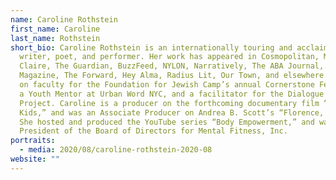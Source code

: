 ```yaml
---
name: Caroline Rothstein
first_name: Caroline
last_name: Rothstein
short_bio: Caroline Rothstein is an internationally touring and acclaimed
  writer, poet, and performer. Her work has appeared in Cosmopolitan, Marie
  Claire, The Guardian, BuzzFeed, NYLON, Narratively, The ABA Journal, Williams
  Magazine, The Forward, Hey Alma, Radius Lit, Our Town, and elsewhere. She is
  on faculty for the Foundation for Jewish Camp’s annual Cornerstone Fellowship,
  a Youth Mentor at Urban Word NYC, and a facilitator for the Dialogue Arts
  Project. Caroline is a producer on the forthcoming documentary film “The
  Kids,” and was an Associate Producer on Andrea B. Scott’s “Florence, Arizona.”
  She hosted and produced the YouTube series “Body Empowerment,” and was
  President of the Board of Directors for Mental Fitness, Inc.
portraits:
  - media: 2020/08/caroline-rothstein-2020-08
website: ""
---
```

